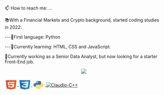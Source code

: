 📫 How to reach me: ...


📚With a Financial Markets and Crypto background, started coding studies in 2022:

---📗First language: Python

---📙Currently learning: HTML, CSS and JavaScript.

💼Currently working as a Senior Data Analyst, but now looking for a starter Front-End job.

<div align="center">
  <a href="https://github.com/claudiobritof">
  <img height="180em" src="https://github-readme-stats.vercel.app/api/top-langs/?username=claudiobritof&layout=compact&langs_count=7&theme=dark"/>
</div>

  <div style="display: inline_block"><br>
  
  <img align="center" alt="Claudio-HTML" height="30" width="40" src="https://raw.githubusercontent.com/devicons/devicon/master/icons/html5/html5-original.svg">
  <img align="center" alt="Claudio-CSS" height="30" width="40" src="https://raw.githubusercontent.com/devicons/devicon/master/icons/css3/css3-original.svg">
  <img align="center" alt="Claudio-Python" height="30" width="40" src="https://raw.githubusercontent.com/devicons/devicon/master/icons/python/python-original.svg">
  <img align="center" alt="Claudio-C++" height="30" width="40" src="https://upload.wikimedia.org/wikipedia/commons/1/18/ISO_C%2B%2B_Logo.svg">

</div>
  
  ##
